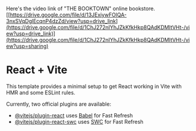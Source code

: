 Here's the video link of "THE BOOKTOWN" online bookstore.
[[https://drive.google.com/file/d/13JExiywFOlQA-3nxSVqDglEcqnP4dzZd/view?usp=drive_link](https://drive.google.com/file/d/1ChJ272nIYhJZkKfkHkp8QAdKDMItVHt-/view?usp=drive_link)](https://drive.google.com/file/d/1ChJ272nIYhJZkKfkHkp8QAdKDMItVHt-/view?usp=sharing)



# React + Vite

This template provides a minimal setup to get React working in Vite with HMR and some ESLint rules.

Currently, two official plugins are available:

- [@vitejs/plugin-react](https://github.com/vitejs/vite-plugin-react/blob/main/packages/plugin-react/README.md) uses [Babel](https://babeljs.io/) for Fast Refresh
- [@vitejs/plugin-react-swc](https://github.com/vitejs/vite-plugin-react-swc) uses [SWC](https://swc.rs/) for Fast Refresh
